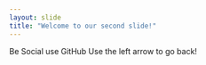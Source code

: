 ```yaml
---
layout: slide
title: "Welcome to our second slide!"
---
```

Be Social use GitHub
Use the left arrow to go back!
